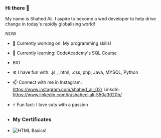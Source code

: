 ### Hi there 👋 
My name is Shahed Ali, I aspire to become a wed developer to help drive change in today's rapidly globalising world! 


NOW

- 🔭 Currently working on: My programming skills! 
- 🌱 Currently learning: CodeAcademy's SQL Course 
- BIO
- ⚙ I have fun with: .js , .html, .css, php, Java, MYSQL, Python
- 📫 Connect with me in Instagram: https://www.instagram.com/shahed_ali_02/ LinkdIn: https://www.linkedin.com/in/shahed-ali-550a3020b/
- ⚡ Fun fact: I love cats with a passion

- ### My Certificates
- ![HTML Basics!]([file:///C:/Users/Shahe/OneDrive/Documents/Programming/CodeAcademy/Certification%20of%20Proof/Basics%20of%20HTML%20(Codecademy)%20Certificate.pdf](https://www.codecademy.com/profiles/mega4313118942/certificates/9eb0741e5ebef1f9f58a53bfac67d3a7))


